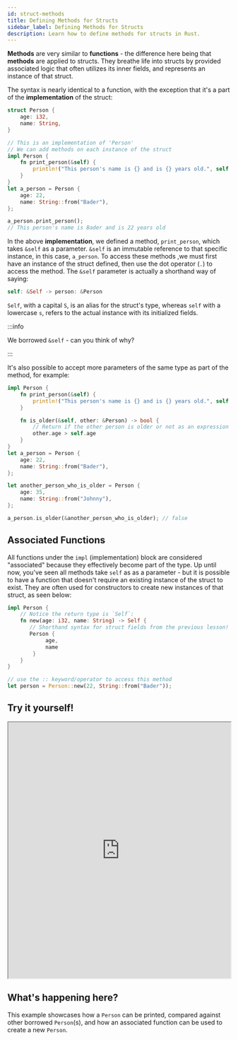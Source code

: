 ```yaml
---
id: struct-methods
title: Defining Methods for Structs
sidebar_label: Defining Methods for Structs
description: Learn how to define methods for structs in Rust.
---
```


**Methods** are very similar to **functions** - the difference here being that **methods** are applied to structs.  They breathe life into structs by provided associated logic that often utilizes its inner fields, and represents an instance of that struct.

The syntax is nearly identical to a function, with the exception that it's a part of the **implementation** of the struct:

```rust
struct Person {
    age: i32,
    name: String,
}

// This is an implementation of 'Person'
// We can add methods on each instance of the struct
impl Person {
    fn print_person(&self) {
        println!("This person's name is {} and is {} years old.", self.name, self.age);
    }
}
let a_person = Person {
    age: 22,
    name: String::from("Bader"),
};

a_person.print_person();
// This person's name is Bader and is 22 years old
```

In the above **implementation**, we defined a method, `print_person`, which takes `&self` as a parameter.  `&self` is an immutable reference to that specific instance, in this case, `a_person`. To access these methods ,we must first have an instance of the struct defined, then use the dot operator (`.`) to access the method.  The `&self` parameter is actually a shorthand way of saying:

```rust
self: &Self -> person: &Person
```
`Self`, with a capital `S`, is an alias for the struct's type, whereas `self` with a lowercase `s`, refers to the actual instance with its initialized fields.

:::info 

We borrowed `&self` - can you think of why?

:::

It's also possible to accept more parameters of the same type as part of the method, for example:

```rust
impl Person {
    fn print_person(&self) {
        println!("This person's name is {} and is {} years old.", self.name, self.age);
    }

    fn is_older(&self, other: &Person) -> bool {
        // Return if the other person is older or not as an expression
        other.age > self.age
    }
}
let a_person = Person {
    age: 22,
    name: String::from("Bader"),
};

let another_person_who_is_older = Person {
    age: 35,
    name: String::from("Johnny"),
};

a_person.is_older(&another_person_who_is_older); // false 

```

## Associated Functions

All functions under the `impl` (implementation) block are considered "associated" because they effectively become part of the type.  Up until now, you've seen all methods take `self` as as a parameter - but it is possible to have a function that doesn't require an existing instance of the struct to exist.  They are often used for constructors to create new instances of that struct, as seen below:

```rust
impl Person {
    // Notice the return type is `Self`:
    fn new(age: i32, name: String) -> Self {
       // Shorthand syntax for struct fields from the previous lesson!
       Person {
            age,
            name
        }
    }
}

// use the :: keyword/operator to access this method
let person = Person::new(22, String::from("Bader"));
```

## Try it yourself!

<iframe width="100%" height="580" src="https://play.rust-lang.org/?version=stable&mode=debug&edition=2021&code=struct+Person+%7B%0A++++age%3A+i32%2C%0A++++name%3A+String%2C%0A%7D%0A%0Aimpl+Person+%7B%0A++++%2F%2F+Notice+the+return+type+is+%60Self%60%3A%0A++++fn+new%28age%3A+i32%2C+name%3A+String%29+-%3E+Self+%7B%0A++++++++%2F%2F+Shorthand+syntax+for+struct+fields+from+the+previous+lesson%21%0A++++++++Person+%7B+age%2C+name+%7D%0A++++%7D%0A%0A++++%2F%2F+Prints+a+person%0A++++fn+print_person%28%26self%29+%7B%0A++++++++println%21%28%22This+person%27s+name+is+%7B%7D+and+is+%7B%7D+years+old.%22%2C+self.name%2C+self.age%29%3B%0A++++%7D%0A%0A++++fn+is_older%28%26self%2C+other%3A+%26Person%29+-%3E+bool+%7B%0A++++++++%2F%2F+Return+if+the+other+person+is+older+or+not+as+an+expression%0A++++++++other.age+%3E+self.age%0A++++%7D%0A%7D%0A%0A%0Afn+main%28%29+%7B%0A++++let+a_person+%3D+Person+%7B%0A++++++++age%3A+22%2C%0A++++++++name%3A+String%3A%3Afrom%28%22Bader%22%29%2C%0A++++%7D%3B%0A%0A++++let+another_person_who_is_older+%3D+Person%3A%3Anew%2825%2C+%22Johnny%22.to_string%28%29%29%3B%0A%0A++++a_person.is_older%28%26another_person_who_is_older%29%3B+%2F%2F+false%0A++++%0A++++a_person.print_person%28%29%3B%0A++++another_person_who_is_older.print_person%28%29%3B%0A%7D%0A"></iframe>

## What's happening here?

This example showcases how a `Person` can be printed, compared against other borrowed `Person`(s), and how an associated function can be used to create a new `Person`.